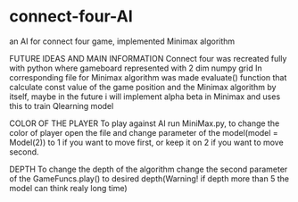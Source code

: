 # connect-four-AI
an AI for connect four game, implemented Minimax algorithm

FUTURE IDEAS AND MAIN INFORMATION
Connect four was recreated fully with python where gameboard represented with 2 dim numpy grid
In corresponding file for Minimax algorithm was made evaluate() function that calculate const value of the game position and the Minimax algorithm by itself, maybe in the future i will implement alpha beta in Minimax and uses this to train Qlearning model

COLOR OF THE PLAYER
To play against AI run MiniMax.py, to change the color of player open the file and change parameter of the model(model = Model(2)) to 1 if you want to move first, or keep it on 2 if you want to move second.

DEPTH
To change the depth of the algorithm change the second parameter of the GameFuncs.play() to desired depth(Warning! if depth more than 5 the model can think realy long time)

